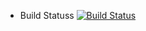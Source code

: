 
* Build Statuss
[![Build Status](http://16.29.148.107:8080/buildStatus/icon?job=instavote%2Fworker-build)](http://16.29.148.107:8080/job/instavote/job/worker-build/)
